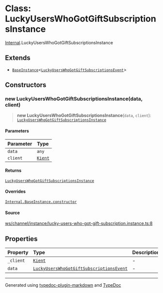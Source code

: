 # Class: LuckyUsersWhoGotGiftSubscriptionsInstance

[Internal](../index.md).LuckyUsersWhoGotGiftSubscriptionsInstance

## Extends

- [`BaseInstance`](BaseInstance.md)\<[`LuckyUsersWhoGotGiftSubscriptionsEvent`](../interfaces/LuckyUsersWhoGotGiftSubscriptionsEvent.md)\>

## Constructors

### new LuckyUsersWhoGotGiftSubscriptionsInstance(data, client)

> **new LuckyUsersWhoGotGiftSubscriptionsInstance**(`data`, `client`): [`LuckyUsersWhoGotGiftSubscriptionsInstance`](LuckyUsersWhoGotGiftSubscriptionsInstance.md)

#### Parameters

| Parameter | Type |
| :------ | :------ |
| `data` | `any` |
| `client` | [`Kient`](../../classes/Kient.md) |

#### Returns

[`LuckyUsersWhoGotGiftSubscriptionsInstance`](LuckyUsersWhoGotGiftSubscriptionsInstance.md)

#### Overrides

[`Internal.BaseInstance.constructor`](BaseInstance.md#constructors)

#### Source

[ws/channel/instance/lucky-users-who-got-gift-subscription.instance.ts:8](https://github.com/zSoulweaver/kient/blob/cb3a38e/src/ws/channel/instance/lucky-users-who-got-gift-subscription.instance.ts#L8)

## Properties

| Property | Type | Description | Inheritance | Source |
| :------ | :------ | :------ | :------ | :------ |
| `_client` | [`Kient`](../../classes/Kient.md) | - | [`Internal.BaseInstance._client`](BaseInstance.md) | [utils/instance.base.ts:4](https://github.com/zSoulweaver/kient/blob/cb3a38e/src/utils/instance.base.ts#L4) |
| `data` | [`LuckyUsersWhoGotGiftSubscriptionsEvent`](../interfaces/LuckyUsersWhoGotGiftSubscriptionsEvent.md) | - | [`Internal.BaseInstance.data`](BaseInstance.md) | [utils/instance.base.ts:5](https://github.com/zSoulweaver/kient/blob/cb3a38e/src/utils/instance.base.ts#L5) |

***

Generated using [typedoc-plugin-markdown](https://www.npmjs.com/package/typedoc-plugin-markdown) and [TypeDoc](https://typedoc.org/)
